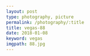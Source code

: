 ```yaml
---
layout: post
type: photography, picture
permalink: /photography/:title
title: vegas-88
date: 2018-01-08
keyword: vegas
imgpath: 88.jpg
---
```



